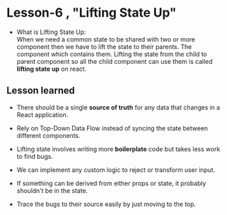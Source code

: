 # Lesson-6 , "Lifting State Up"

- What is Lifting State Up: <br/> When we need a common state to be shared with two or more component then we have to lift the state to their parents. The component which contains them. Lifting the state from the child to parent component so all the child component can use them is called **lifting state up** on react.

## Lesson learned

- There should be a single **source of truth** for any data that changes in a React application.

- Rely on Top-Down Data Flow instead of syncing the state between different components.

- Lifting state involves writing more **boilerplate** code but takes less work to find bugs.

- We can implement any custom logic to reject or transform user input.

- If something can be derived from either props or state, it probably shouldn't be in the state.

- Trace the bugs to their source easily by just moving to the top.
